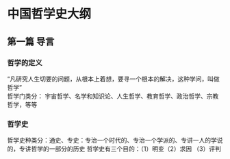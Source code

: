 # 中国哲学史大纲
## 第一篇 导言
### 哲学的定义 
“凡研究人生切要的问题，从根本上着想，要寻一个根本的解决，这种学问，叫做哲学”  
哲学门类分： 宇宙哲学、名学和知识论、人生哲学、教育哲学、政治哲学、宗教哲学，等等

### 哲学史
哲学史种类分：通史、专史：专治一个时代的、专治一个学派的、专讲一人的学说的，专讲哲学的一部分的历史
哲学史有三个目的：（1）明变（2）求因 （3）评判
